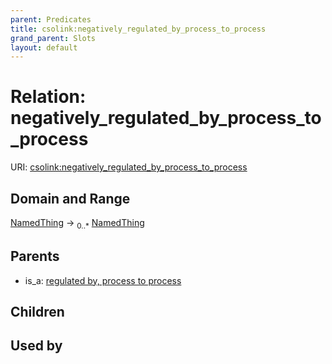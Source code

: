 ```yaml
---
parent: Predicates
title: csolink:negatively_regulated_by_process_to_process
grand_parent: Slots
layout: default
---
```


# Relation: negatively_regulated_by_process_to_process




URI: [csolink:negatively_regulated_by_process_to_process](https://w3id.org/csolink/vocab/negatively_regulated_by_process_to_process)

## Domain and Range

[NamedThing](NamedThing.md) ->  <sub>0..*</sub> [NamedThing](NamedThing.md)

## Parents

 *  is_a: [regulated by, process to process](regulated_by_process_to_process.md)

## Children


## Used by

